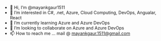 - 👋 Hi, I’m @mayankgaur1511
- 👀 I’m interested in C#, .net, Azure, Cloud Computing, DevOps, Angualar, React
- 🌱 I’m currently learning Azure and Azure DevOps
- 💞️ I’m looking to collaborate on Azure and Azure DevOps
- 📫 How to reach me ... 
mail @ mayankgaur.1511@gmail.com

<!---
mayankgaur1511/mayankgaur1511 is a ✨ special ✨ repository because its `README.md` (this file) appears on your GitHub profile.
You can click the Preview link to take a look at your changes.
--->
